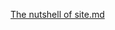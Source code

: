 
[The nutshell of site.md](https://github.com/ProgrammingHeroWC4/the-superhero-direction-Nashtarin/files/7231662/The.nutshell.of.site.md)
